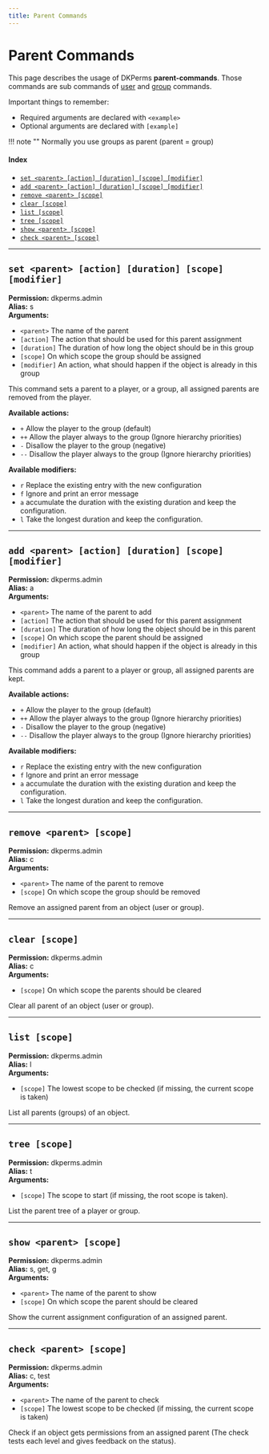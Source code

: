 ```yaml
---
title: Parent Commands
---
```


# Parent Commands

This page describes the usage of DKPerms **parent-commands**. Those commands are sub commands of [user](user-commands.md) and 
[group](group-commands.md) commands.

Important things to remember:
* Required arguments are declared with ```<example>```
* Optional arguments are declared with ```[example]```

!!! note ""
    Normally you use groups as parent (parent = group)

#### Index

* [```set <parent> [action] [duration] [scope] [modifier]```](#set-parent-action-duration-scope-modifier)
* [```add <parent> [action] [duration] [scope] [modifier]```](#add-parent-action-duration-scope-modifier)
* [```remove <parent> [scope]```](#remove-parent-scope)
* [```clear [scope]```](#clear-scope)
* [```list [scope]```](#list-scope)
* [```tree [scope]```](#tree-scope)
* [```show <parent> [scope]```](#show-parent-scope)
* [```check <parent> [scope]```](#check-parent-scope)

***

## **```set <parent> [action] [duration] [scope] [modifier]```**

**Permission:** dkperms.admin<br/>
**Alias:** s <br/>
**Arguments:**

* `<parent>` The name of the parent
* `[action]` The action that should be used for this parent assignment
* `[duration]` The duration of how long the object should be in this group
* `[scope]` On which scope the group should be assigned
* `[modifier]` An action, what should happen if the object is already in this group

This command sets a parent to a player, or a group, all assigned parents are removed from the player.

**Available actions:**

* `+` Allow the player to the group (default)
* `++` Allow the player always to the group (Ignore hierarchy priorities)
* `-` Disallow the player to the group (negative)
* `--` Disallow the player always to the group (Ignore hierarchy priorities)

**Available modifiers:**

* `r` Replace the existing entry with the new configuration
* `f` Ignore and print an error message
* `a` accumulate the duration with the existing duration and keep the configuration.
* `l` Take the longest duration and keep the configuration.

***

## **```add <parent> [action] [duration] [scope] [modifier]```**

**Permission:** dkperms.admin<br/>
**Alias:** a <br/>
**Arguments:**

* `<parent>` The name of the parent to add
* `[action]` The action that should be used for this parent assignment
* `[duration]` The duration of how long the object should be in this parent
* `[scope]` On which scope the parent should be assigned
* `[modifier]` An action, what should happen if the object is already in this group

This command adds a parent to a player or group, all assigned parents are kept.

**Available actions:**

* `+` Allow the player to the group (default)
* `++` Allow the player always to the group (Ignore hierarchy priorities)
* `-` Disallow the player to the group (negative)
* `--` Disallow the player always to the group (Ignore hierarchy priorities)

**Available modifiers:**

* `r` Replace the existing entry with the new configuration
* `f` Ignore and print an error message
* `a` accumulate the duration with the existing duration and keep the configuration.
* `l` Take the longest duration and keep the configuration.

***

## **```remove <parent> [scope]```**

**Permission:** dkperms.admin<br/>
**Alias:** c <br/>
**Arguments:**

* `<parent>` The name of the parent to remove
* `[scope]` On which scope the group should be removed

Remove an assigned parent from an object (user or group).

***

## **```clear [scope]```**

**Permission:** dkperms.admin<br/>
**Alias:** c <br/>
**Arguments:**

* `[scope]` On which scope the parents should be cleared

Clear all parent of an object (user or group). 

***

## **```list [scope]```**

**Permission:** dkperms.admin<br/>
**Alias:** l <br/>
**Arguments:**

* `[scope]` The lowest scope to be checked (if missing, the current scope is taken)

List all parents (groups) of an object.

***

## **```tree [scope]```**

**Permission:** dkperms.admin<br/>
**Alias:** t <br/>
**Arguments:**

* `[scope]` The scope to start (if missing, the root scope is taken).

List the parent tree of a player or group.

***

## **```show <parent> [scope]```**

**Permission:** dkperms.admin<br/>
**Alias:** s, get, g <br/>
**Arguments:**

* `<parent>` The name of the parent to show
* `[scope]` On which scope the parent should be cleared

Show the current assignment configuration of an assigned parent.

***

## **```check <parent> [scope]```**

**Permission:** dkperms.admin<br/>
**Alias:** c, test <br/>
**Arguments:**

* `<parent>` The name of the parent to check
* `[scope]` The lowest scope to be checked (if missing, the current scope is taken)

Check if an object gets permissions from an assigned parent (The check tests each level and gives feedback on the status).
